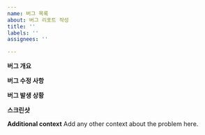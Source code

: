 ```yaml
---
name: 버그 목록
about: 버그 리포트 작성
title: ''
labels: ''
assignees: ''

---
```


**버그 개요**

**버그 수정 사항**

**버그 발생 상황**

**스크린샷**

**Additional context**
Add any other context about the problem here.
